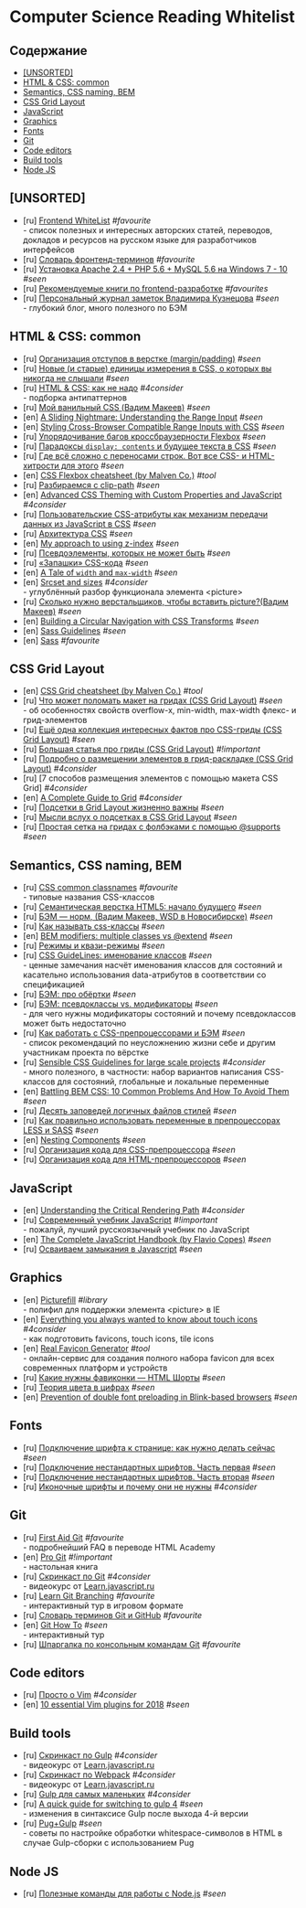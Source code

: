 # Computer Science Reading Whitelist

## Содержание

* [[UNSORTED]](#unsorted)
* [HTML & CSS: common](#html-&-css-common)
* [Semantics, CSS naming, BEM](#semantics-css-naming-bem)
* [CSS Grid Layout](#css-grid-layout)
* [JavaScript](#javascript)
* [Graphics](#graphics)
* [Fonts](#fonts)
* [Git](#git)
* [Code editors](code-editors)
* [Build tools](#build-tools)
* [Node JS](#node-js)

## [UNSORTED]

* [ru] [Frontend WhiteList](https://github.com/melnik909/frontend-whitelist) _#favourite_  
\- список полезных и интересных авторских статей, переводов, докладов и ресурсов на русском языке для разработчиков интерфейсов
* [ru] [Словарь фронтенд-терминов](https://github.com/web-standards-ru/dictionary/blob/master/dictionary.md) _#favourite_
* [ru] [Установка Apache 2.4 + PHP 5.6 + MySQL 5.6 на Windows 7 ­- 10](https://blog.denisbondar.com/post/apache24php56win7) _#seen_
* [ru] [Рекомендуемые книги по frontend-разработке](https://web-standards.ru/books/) _#favourites_
* [ru] [Персональный журнал заметок Владимира Кузнецова](https://noteskeeper.ru/topic/markup/) _#seen_  
\- глубокий блог, много полезного по БЭМ

## HTML & CSS: common

* [ru] [Организация отступов в верстке (margin/padding)](https://habr.com/ru/post/340420/) _#seen_
* [ru] [Новые (и старые) единицы измерения в CSS, о которых вы никогда не слышали](https://ru.hexlet.io/blog/posts/new-and-old-css-units) _#seen_
* [ru] [HTML & CSS: как не надо](https://yoksel.github.io/bad-practices/) _#4consider_  
\- подборка антипаттернов
* [ru] [Мой ванильный CSS (Вадим Макеев)](https://www.youtube.com/watch?v=CaDnbOjXjRg) _#seen_
* [en] [A Sliding Nightmare: Understanding the Range Input](https://css-tricks.com/sliding-nightmare-understanding-range-input/) _#seen_
* [en] [Styling Cross-Browser Compatible Range Inputs with CSS](https://css-tricks.com/styling-cross-browser-compatible-range-inputs-css/) _#seen_
* [ru] [Упорядочивание багов кроссбраузерности Flexbox](https://css-live.ru/articles/uporyadochivanie-bagov-krossbrauzernosti-flexbox.html) _#seen_
* [ru] [Парадоксы `display: contents` и будущее текста в CSS](https://css-live.ru/css/paradoksy-displaycontents-i-budushhee-teksta-v-css.html) _#seen_
* [ru] [Где всё сложно с переносами строк. Вот все CSS- и HTML-хитрости для этого](https://css-live.ru/articles/gde-vsyo-slozhno-s-perenosami-strok-vot-vse-css-i-html-xitrosti-dlya-etogo.html) _#seen_
* [en] [CSS Flexbox cheatsheet (by Malven Co.)](http://flexbox.malven.co/) _#tool_
* [ru] [Разбираемся с clip-path](https://getinstance.info/articles/css/making-sense-of-clip-path/) _#seen_
* [en] [Advanced CSS Theming with Custom Properties and JavaScript](https://www.sitepoint.com/css-theming-custom-properties-javascript/) _#4consider_
* [ru] [Пользовательские CSS-атрибуты как механизм передачи данных из JavaScript в CSS](https://css-live.ru/articles/polzovatelskie-css-atributy-kak-mexanizm-peredachi-dannyx-iz-javascript-v-css.html) _#seen_
* [ru] [Архитектура CSS](https://web-standards.ru/articles/css-architecture/) _#seen_
* [en] [My approach to using z-index](https://medium.com/hackernoon/my-approach-to-using-z-index-eca67feb079c) _#seen_
* [ru] [Псевдоэлементы, которых не может быть](https://css-live.ru/articles-css/impossible-pseudos.html) _#seen_
* [ru] [«Запашки» CSS-кода](https://css-live.ru/articles/zapashki-css-koda.html) _#seen_
* [en] [A Tale of `width` and `max-width`](https://css-tricks.com/tale-width-max-width/) _#seen_
* [en] [Srcset and sizes](https://ericportis.com/posts/2014/srcset-sizes/) _#4consider_  
\- углублённый разбор функционала элемента \<picture\>
* [ru] [Сколько нужно верстальщиков, чтобы вставить picture?(Вадим Макеев)](https://www.youtube.com/watch?v=Szo-2D7TtEU) _#seen_
* [en] [Building a Circular Navigation with CSS Transforms](https://tympanus.net/codrops/2013/08/09/building-a-circular-navigation-with-css-transforms/) _#seen_
* [en] [Sass Guidelines](https://sass-guidelin.es/) _#seen_
* [en] [Sass](https://sass-lang.com/documentation) _#favourite_

## CSS Grid Layout

* [en] [CSS Grid cheatsheet (by Malven Co.)](http://grid.malven.co/) _#tool_
* [ru] [Что может поломать макет на гридах (CSS Grid Layout)](https://css-live.ru/articles/chto-mozhet-polomat-maket-na-gridax-css-grid-layout.html) _#seen_  
\- об особенностях свойств overflow-x, min-width, max-width флекс- и грид-элементов
* [ru] [Ещё одна коллекция интересных фактов про CSS-гриды (CSS Grid Layout)](https://css-live.ru/articles/eshhyo-odna-kollekciya-interesnyx-faktov-pro-css-gridy-css-grid-layout.html) _#seen_
* [ru] [Большая статья про гриды (CSS Grid Layout)](https://css-live.ru/css/bolshaya-statya-pro-gridy-css-grid-layout.html) _#!important_
* [ru] [Подробно о размещении элементов в грид-раскладке (CSS Grid Layout)](https://css-live.ru/articles/podrobno-o-razmeshhenii-elementov-v-grid-raskladke-css-grid-layout.html) _#4consider_
* [ru] [7 способов размещения элементов с помощью макета CSS Grid] _#4consider_
* [en] [A Complete Guide to Grid](https://css-tricks.com/snippets/css/complete-guide-grid/) _#4consider_
* [ru] [Подсетки в Grid Layout жизненно важны](https://css-live.ru/articles/podsetki-v-grid-layout-zhiznenno-vazhny.html) _#seen_
* [ru] [Мысли вслух о подсетках в CSS Grid Layout](https://css-live.ru/articles/mysli-vslux-o-podsetkax-v-css-grid-layout.html) _#seen_
* [ru] [Простая сетка на гридах с фолбэками с помощью @supports](https://css-live.ru/articles/verstka-prostoj-setki-s-folbekami-ispolzuyushhimi-direktivu-supports-feature-queries.html) _#seen_

## Semantics, CSS naming, BEM

* [ru] [CSS common classnames](https://github.com/yialo/css-common-classnames/blob/master/README.md) _#favourite_  
\- типовые названия CSS-классов
* [ru] [Семантическая верстка HTML5: начало будущего](http://codeacademy.ru/blog/62/semanticheskaya-verstka-html5-nachalo-budushchego) _#seen_
* [ru] [БЭМ — норм, (Вадим Макеев, WSD в Новосибирске)](https://www.youtube.com/watch?v=RM55tkWfHDc) _#seen_
* [ru] [Как называть css-классы](https://habr.com/ru/post/303174/) _#seen_
* [en] [BEM modifiers: multiple classes vs @extend](https://www.bensmithett.com/bem-modifiers-multiple-classes-vs-extend/) _#seen_
* [ru] [Режимы и квази-режимы](https://noteskeeper.ru/62/) _#seen_
* [ru] [CSS GuideLines: именование классов](https://habr.com/ru/post/236047/) _#seen_  
\- ценные замечания насчёт именования классов для состояний и касательно использования data-атрибутов в соответствии со спецификацией
* [ru] [БЭМ: про обёртки](https://ru.bem.info/forum/656/) _#seen_
* [ru] [БЭМ: псевдоклассы vs. модификаторы](https://ru.bem.info/forum/1495/) _#seen_  
\- для чего нужны модификаторы состояний и почему псевдоклассов может быть недостаточно
* [ru] [Как работать с CSS-препроцессорами и БЭМ](https://nicothin.pro/idiomatic-pre-CSS/) _#seen_  
\- список рекомендаций по неусложнению жизни себе и другим участникам проекта по вёрстке
* [ru] [Sensible CSS Guidelines for large scale projects](https://github.com/chris-pearce/css-guidelines) _#4consider_  
\- много полезного, в частности: набор вариантов написания CSS-классов для состояний, глобальные и локальные переменные
* [en] [Battling BEM CSS: 10 Common Problems And How To Avoid Them](https://www.smashingmagazine.com/2016/06/battling-bem-extended-edition-common-problems-and-how-to-avoid-them/) _#seen_
* [ru] [Десять заповедей логичных файлов стилей](https://css-live.ru/articles/desyat-zapovedej-logichnyx-fajlov-stilej.html) _#seen_
* [ru] [Как правильно использовать переменные в препроцессорах LESS и SASS](https://habr.com/ru/post/332382/) _#seen_
* [en] [Nesting Components](http://simurai.com/blog/2015/05/11/nesting-components) _#seen_
* [ru] [Организация кода для CSS-препроцессора](https://canonium.com/articles/organizing-code-in-project) _#seen_
* [ru] [Организация кода для HTML-препроцессоров](https://canonium.com/articles/organizing-html-code-in-project) _#seen_

## JavaScript

* [en] [Understanding the Critical Rendering Path](https://bitsofco.de/understanding-the-critical-rendering-path/) _#4consider_
* [ru] [Современный учебник JavaScript](https://learn.javascript.ru/) _#!important_  
\- пожалуй, лучший русскоязычный учебник по JavaScript
* [en] [The Complete JavaScript Handbook (by Flavio Copes)](https://www.freecodecamp.org/news/the-complete-javascript-handbook-f26b2c71719c/) _#seen_
* [ru] [Осваиваем замыкания в Javascript](https://medium.com/@sshambir/%D0%BE%D1%81%D0%B2%D0%B0%D0%B8%D0%B2%D0%B0%D0%B5%D0%BC-%D0%B7%D0%B0%D0%BC%D1%8B%D0%BA%D0%B0%D0%BD%D0%B8%D1%8F-%D0%B2-javascript-5b83267ef7d1) _#seen_

## Graphics

* [en] [Picturefill](https://scottjehl.github.io/picturefill/) _#library_  
\- полифил для поддержки элемента \<picture\> в IE
* [en] [Everything you always wanted to know about touch icons](https://mathiasbynens.be/notes/touch-icons) _#4consider_  
\- как подготовить favicons, touch icons, tile icons
* [en] [Real Favicon Generator](https://realfavicongenerator.net/) _#tool_  
\- онлайн-сервис для создания полного набора favicon для всех современных платформ и устройств
* [ru] [Какие нужны фавиконки — HTML Шорты](https://www.youtube.com/watch?v=iG9WF8VpogY) _#seen_
* [ru] [Теория цвета в цифрах](https://habr.com/ru/post/189766/) _#seen_
* [en] [Prevention of double font preloading in Blink-based browsers](https://github.com/cds-snc/ircc-rescheduler/pull/374) _#seen_

## Fonts

* [ru] [Подключение шрифта к странице: как нужно делать сейчас](https://nicothin.pro/page/web-fonts) _#seen_
* [ru] [Подключение нестандартных шрифтов. Часть первая](https://fontstorage.com/blog/about-font-face-part-one/) _#seen_
* [ru] [Подключение нестандартных шрифтов. Часть вторая](https://fontstorage.com/blog/about-font-face-part-two/) _#seen_
* [ru] [Иконочные шрифты и почему они не нужны](https://nicothin.pro/page/icon-fonts-2017) _#4consider_

## Git

* [ru] [First Aid Git](http://firstaidgit.ru/) _#favourite_  
\- подробнейший FAQ в переводе HTML Academy
* [en] [Pro Git](https://git-scm.com/book/en/v2) _#!important_  
\- настольная книга
* [ru] [Скринкаст по Git](https://www.youtube.com/playlist?list=PLDyvV36pndZHkDRik6kKF6gSb0N0W995h) _#4consider_  
\- видеокурс от [Learn.javascript.ru](https://learn.javascript.ru/)
* [ru] [Learn Git Branching](https://learngitbranching.js.org/) _#favourite_  
\- интерактивный тур в игровом формате
* [ru] [Словарь терминов Git и GitHub](https://github.com/web-standards-ru/dictionary/blob/master/git.md) _#favourite_  
* [en] [Git How To](https://githowto.com/) _#seen_  
\- интерактивный тур
* [ru] [Шпаргалка по консольным командам Git](https://github.com/nicothin/web-development/blob/master/git/readme.md) _#favourite_

## Code editors

* [ru] [Просто о Vim](http://rus-linux.net/MyLDP/BOOKS/Vim/prosto-o-vim-01.html) _#4consider_
* [en] [10 essential Vim plugins for 2018](https://medium.com/@huntie/10-essential-vim-plugins-for-2018-39957190b7a9) _#seen_

## Build tools

* [ru] [Скринкаст по Gulp](https://www.youtube.com/playlist?list=PLDyvV36pndZFLTE13V4qNWTZbeipNhCgQ) _#4consider_  
\- видеокурс от [Learn.javascript.ru](https://learn.javascript.ru/)
* [ru] [Скринкаст по Webpack](https://www.youtube.com/playlist?list=PLDyvV36pndZHfBThhg4Z0822EEG9VGenn) _#4consider_  
\- видеокурс от [Learn.javascript.ru](https://learn.javascript.ru/)
* [ru] [Gulp для самых маленьких](https://webdesign-master.ru/blog/tools/2016-03-09-gulp-beginners.html) _#4consider_
* [ru] [A quick guide for switching to gulp 4](https://codeburst.io/switching-to-gulp-4-0-271ae63530c0) _#seen_  
\- изменения в синтаксисе Gulp после выхода 4-й версии
* [ru] [Pug+Gulp](http://4webfan.ru/pug-gulp/) _#seen_  
\- советы по настройке обработки whitespace-символов в HTML в случае Gulp-сборки с использованием Pug

## Node JS

* [ru] [Полезные команды для работы с Node.js](https://htmlacademy.ru/blog/useful/nodejs/useful-commands-for-working-with-nodejs) _#seen_

